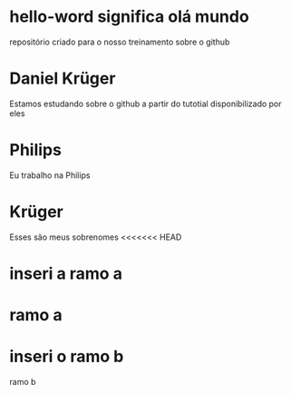 # hello-word significa olá mundo
repositório criado para o nosso treinamento sobre o github
# Daniel Krüger
Estamos estudando sobre o github a partir do tutotial disponibilizado por eles
# Philips
Eu trabalho na Philips
# Krüger
Esses são meus sobrenomes
<<<<<<< HEAD
# inseri a ramo a
ramo a
=======
# inseri o ramo b
ramo b